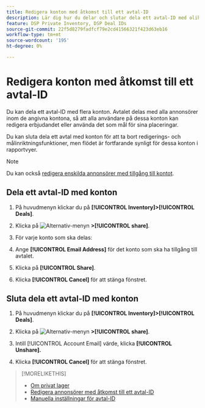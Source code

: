```yaml
---
title: Redigera konton med åtkomst till ett avtal-ID
description: Lär dig hur du delar och slutar dela ett avtal-ID med olika konton.
feature: DSP Private Inventory, DSP Deal IDs
source-git-commit: 22f5d8279fadfcf79e2cd41566321f423d63eb16
workflow-type: tm+mt
source-wordcount: '195'
ht-degree: 0%

---
```


# Redigera konton med åtkomst till ett avtal-ID

Du kan dela ett avtal-ID med flera konton. Avtalet delas med alla annonsörer inom de angivna kontona, så att alla användare på dessa konton kan redigera erbjudandet eller använda det som mål för sina placeringar.

Du kan sluta dela ett avtal med konton för att ta bort redigerings- och målinriktningsfunktioner, men flödet är fortfarande synligt för dessa konton i rapportvyer.

>[!NOTE]
>
> Du kan också [redigera enskilda annonsörer med tillgång till kontot](deal-id-edit-advertisers.md).

## Dela ett avtal-ID med konton

1. På huvudmenyn klickar du på **[!UICONTROL Inventory]>[!UICONTROL Deals]**.

1. Klicka på ![Alternativ-menyn](/help/dsp/assets/options-menu.png) **>[!UICONTROL share]**.

1. För varje konto som ska delas:

1. Ange **[!UICONTROL Email Address]** för det konto som ska ha tillgång till avtalet.

1. Klicka på **[!UICONTROL Share]**.

1. Klicka **[!UICONTROL Cancel]** för att stänga fönstret.

## Sluta dela ett avtal-ID med konton

1. På huvudmenyn klickar du på **[!UICONTROL Inventory]>[!UICONTROL Deals]**.

1. Klicka på ![Alternativ-menyn](/help/dsp/assets/options-menu.png) **>[!UICONTROL share]**.

1. Intill [!UICONTROL Account Email] värde, klicka **[!UICONTROL Unshare].**

1. Klicka **[!UICONTROL Cancel]** för att stänga fönstret.

>[!MORELIKETHIS]
>
>* [Om privat lager](private-inventory-about.md)
>* [Redigera annonsörer med åtkomst till ett avtal-ID](/help/dsp/inventory/deal-id-edit-advertisers.md)
>* [Manuella inställningar för avtal-ID](deal-id-settings.md)


